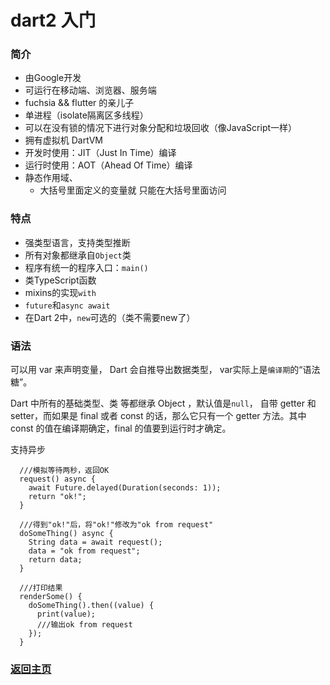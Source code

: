 # dart2 入门

### 简介
* 由Google开发
* 可运行在移动端、浏览器、服务端
* fuchsia && flutter 的亲儿子
* 单进程（isolate隔离区多线程）
* 可以在没有锁的情况下进行对象分配和垃圾回收（像JavaScript一样）
* 拥有虚拟机 DartVM
* 开发时使用：JIT（Just In Time）编译
* 运行时使用：AOT（Ahead Of Time）编译
* 静态作用域、
  * 大括号里面定义的变量就 只能在大括号里面访问

### 特点
* 强类型语言，支持类型推断
* 所有对象都继承自`Object`类
* 程序有统一的程序入口：`main()`
* 类TypeScript函数
* mixins的实现`with`
* `future`和`async await`
* 在Dart 2中，`new`可选的（类不需要new了）

### 语法
  
可以⽤ var 来声明变量， Dart 会⾃推导出数据类型， var实际上是`编译期`的“语法糖”。

Dart 中所有的基础类型、类 等都继承 Object ，默认值是`null`， ⾃带 getter 和 setter，⽽如果是 final 或者 const 的话，那么它只有⼀个 getter ⽅法。其中 const 的值在编译期确定，final 的值要到运⾏时才确定。


支持异步
```
  ///模拟等待两秒，返回OK
  request() async {
    await Future.delayed(Duration(seconds: 1));
    return "ok!";
  }

  ///得到"ok!"后，将"ok!"修改为"ok from request"
  doSomeThing() async {
    String data = await request();
    data = "ok from request";
    return data;
  }

  ///打印结果
  renderSome() {
    doSomeThing().then((value) {
      print(value);
      ///输出ok from request
    });
  }
```

### [返回主页](/README.md)